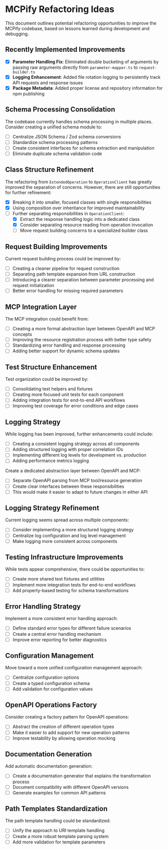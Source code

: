 # MCPify Refactoring Ideas

This document outlines potential refactoring opportunities to improve the MCPify codebase, based on lessons learned during development and debugging.

## Recently Implemented Improvements

- [x] **Parameter Handling Fix**: Eliminated double bucketing of arguments by passing raw arguments directly from `parameter-mapper.ts` to `request-builder.ts`
- [x] **Logging Enhancement**: Added file rotation logging to persistently track API requests and response issues
- [x] **Package Metadata**: Added proper license and repository information for npm publishing

## Schema Processing Consolidation

The codebase currently handles schema processing in multiple places. Consider creating a unified schema module to:

- [ ] Centralize JSON Schema / Zod schema conversions
- [ ] Standardize schema processing patterns
- [ ] Create consistent interfaces for schema extraction and manipulation
- [ ] Eliminate duplicate schema validation code

## Class Structure Refinement

The refactoring from `ExtendedOperation` to `OperationClient` has greatly improved the separation of concerns. However, there are still opportunities for further refinement:

- [x] Breaking it into smaller, focused classes with single responsibilities
- [x] Using composition over inheritance for improved maintainability
- [ ] Further separating responsibilities in `OperationClient`:
  - [x] Extract the response handling logic into a dedicated class
  - [x] Consider separating resource reading from operation invocation
  - [ ] Move request building concerns to a specialized builder class

## Request Building Improvements

Current request building process could be improved by:

- [ ] Creating a cleaner pipeline for request construction
- [ ] Separating path template expansion from URL construction
- [ ] Introducing a clearer separation between parameter processing and request initialization
- [ ] Better error handling for missing required parameters

## MCP Integration Layer

The MCP integration could benefit from:

- [ ] Creating a more formal abstraction layer between OpenAPI and MCP concepts
- [ ] Improving the resource registration process with better type safety
- [ ] Standardizing error handling and response processing
- [ ] Adding better support for dynamic schema updates

## Test Structure Enhancement

Test organization could be improved by:

- [ ] Consolidating test helpers and fixtures
- [ ] Creating more focused unit tests for each component
- [ ] Adding integration tests for end-to-end API workflows
- [ ] Improving test coverage for error conditions and edge cases

## Logging Strategy

While logging has been improved, further enhancements could include:

- [ ] Creating a consistent logging strategy across all components
- [ ] Adding structured logging with proper correlation IDs
- [ ] Implementing different log levels for development vs. production
- [ ] Adding performance metrics logging

Create a dedicated abstraction layer between OpenAPI and MCP:

- [ ] Separate OpenAPI parsing from MCP tool/resource generation
- [ ] Create clear interfaces between these responsibilities
- [ ] This would make it easier to adapt to future changes in either API

## Logging Strategy Refinement

Current logging seems spread across multiple components:

- [ ] Consider implementing a more structured logging strategy
- [ ] Centralize log configuration and log level management
- [ ] Make logging more consistent across components

## Testing Infrastructure Improvements

While tests appear comprehensive, there could be opportunities to:

- [ ] Create more shared test fixtures and utilities
- [ ] Implement more integration tests for end-to-end workflows
- [ ] Add property-based testing for schema transformations

## Error Handling Strategy

Implement a more consistent error handling approach:

- [ ] Define standard error types for different failure scenarios
- [ ] Create a central error handling mechanism
- [ ] Improve error reporting for better diagnostics

## Configuration Management

Move toward a more unified configuration management approach:

- [ ] Centralize configuration options
- [ ] Create a typed configuration schema
- [ ] Add validation for configuration values

## OpenAPI Operations Factory

Consider creating a factory pattern for OpenAPI operations:

- [ ] Abstract the creation of different operation types
- [ ] Make it easier to add support for new operation patterns
- [ ] Improve testability by allowing operation mocking

## Documentation Generation

Add automatic documentation generation:

- [ ] Create a documentation generator that explains the transformation process
- [ ] Document compatibility with different OpenAPI versions
- [ ] Generate examples for common API patterns

## Path Templates Standardization

The path template handling could be standardized:

- [ ] Unify the approach to URI template handling
- [ ] Create a more robust template parsing system
- [ ] Add more validation for template parameters
